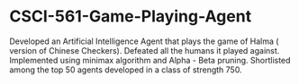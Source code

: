 # CSCI-561-Game-Playing-Agent
Developed an Artificial Intelligence Agent that plays the game of Halma ( version of Chinese Checkers). Defeated all the humans it played against. Implemented using minimax algorithm and Alpha - Beta pruning. Shortlisted among the top 50 agents developed in a class of strength 750.
